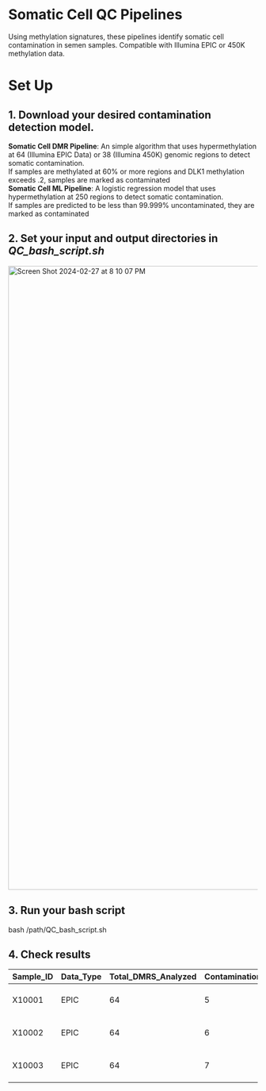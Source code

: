 # Somatic Cell QC Pipelines
Using methylation signatures, these pipelines identify somatic cell contamination in semen samples. Compatible with Illumina EPIC or 450K methylation data. 

# Set Up
## 1. Download your desired contamination detection model. <br>
   
  **Somatic Cell DMR Pipeline**: An simple algorithm that uses hypermethylation at 64 (Illumina EPIC Data) or 38 (Illumina 450K) genomic regions to detect somatic contamination. <br>
     If samples are methylated at 60% or more regions and DLK1 methylation exceeds .2, samples are marked as contaminated <br>
  **Somatic Cell ML Pipeline**: A logistic regression model that uses hypermethylation at 250 regions to detect somatic contamination. <br>
     If samples are predicted to be less than 99.999% uncontaminated, they are marked as contaminated <br>

## 2. Set your input and output directories in _QC_bash_script.sh_ 

<img width="1258" alt="Screen Shot 2024-02-27 at 8 10 07 PM" src="https://github.com/jenkins-lab-byu/Somatic_Cell_QC_Pipeline/assets/99043737/012d2502-ae71-4c54-8068-f45697cca48c">

## 3. Run your bash script <br>
   bash /path/QC_bash_script.sh

## 4. Check results

| Sample_ID | Data_Type | Total_DMRS_Analyzed | Contamination_Score | Mean_DLK1 | Contamination_Call                              |
|-----------|-----------|----------------------|----------------------|-----------|--------------------------------------------------|
| X10001    | EPIC      | 64                   | 5                    | 0.1068    | Likely NOT Contaminated with Somatic Cells       |
| X10002    | EPIC      | 64                   | 6                    | 0.1201    | Likely NOT Contaminated with Somatic Cells       |
| X10003    | EPIC      | 64                   | 7                    | 0.1257    | Likely NOT Contaminated with Somatic Cells       |

